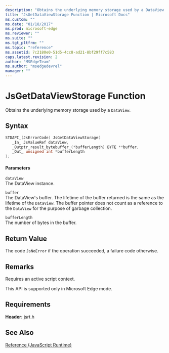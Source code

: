 ```yaml
---
description: "Obtains the underlying memory storage used by a DataView."
title: "JsGetDataViewStorage Function | Microsoft Docs"
ms.custom: ""
ms.date: "01/18/2017"
ms.prod: microsoft-edge
ms.reviewer: ""
ms.suite: ""
ms.tgt_pltfrm: ""
ms.topic: "reference"
ms.assetid: 7c2180e0-51d5-4cc8-ad21-8bf29ff7c583
caps.latest.revision: 2
author: "MSEdgeTeam"
ms.author: "msedgedevrel"
manager: ""
---
```

# JsGetDataViewStorage Function
Obtains the underlying memory storage used by a `DataView`.  
  
## Syntax  
  
```cpp  
STDAPI_(JsErrorCode) JsGetDataViewStorage(  
   _In_ JsValueRef dataView,  
   _Outptr_result_bytebuffer_(*bufferLength) BYTE **buffer,  
   _Out_ unsigned int *bufferLength  
);  
```  
  
#### Parameters  
 `dataView`  
 The DataView instance.  
  
 `buffer`  
 The DataView's buffer. The lifetime of the buffer returned is the same as the lifetime of the `DataView`. The buffer pointer does not count as a reference to the `DataView` for the purpose of garbage collection.  
  
 `bufferLength`  
 The number of bytes in the buffer.  
  
## Return Value  
 The code `JsNoError` if the operation succeeded, a failure code otherwise.  
  
## Remarks  
 Requires an active script context.  
  
 This API is supported only in Microsoft Edge mode.  
  
## Requirements  
 **Header:** jsrt.h  
  
## See Also  
 [Reference (JavaScript Runtime)](../chakra-hosting/reference-javascript-runtime.md)
